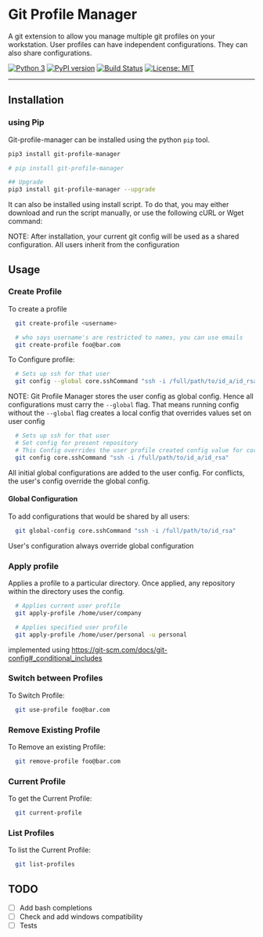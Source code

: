 # Git Profile Manager
A git extension to allow you manage multiple git profiles on your workstation. User profiles can have independent configurations. They can also share configurations.

[![Python 3](https://img.shields.io/badge/python-3-blue)](https://www.python.org/downloads/)
[![PyPI version](https://badge.fury.io/py/git-profile-manager.png)](https://badge.fury.io/py/git-profile-manager)
[![Build Status](https://travis-ci.com/mensaah/git-profile-manager.svg?branch=master)](https://travis-ci.com/mensaah/git-profile-manager)
[![License: MIT](https://img.shields.io/badge/License-MIT-yellow.svg)](https://opensource.org/licenses/MIT)
 
<hr/>

## Installation

### using Pip
Git-profile-manager can be installed using the python `pip` tool.

```bash
pip3 install git-profile-manager

# pip install git-profile-manager

## Upgrade
pip3 install git-profile-manager --upgrade

````

It can also be installed using install script. To do that, you may either download and run the script manually, or use the following cURL or Wget command:

NOTE: After installation, your current git config will be used as a shared configuration. All users inherit from the configuration

## Usage

### Create Profile
To create a profile
```bash
  git create-profile <username>

  # who says username's are restricted to names, you can use emails
  git create-profile foo@bar.com
```

To Configure profile: 

```bash
  # Sets up ssh for that user
  git config --global core.sshCommand "ssh -i /full/path/to/id_a/id_rsa"
```
NOTE: Git Profile Manager stores the user config as global config. Hence all configurations must carry the `--global` flag. That means running config without the `--global` flag creates a local config that overrides values set on user config
```bash
  # Sets up ssh for that user
  # Set config for present repository
  # This Config overrides the user profile created config value for core.sshCommand
  git config core.sshCommand "ssh -i /full/path/to/id_a/id_rsa"
```

All initial global configurations are added to the user config. For conflicts, the user's config override the global config. 


#### Global Configuration
To add configurations that would be shared by all users:
```bash
  git global-config core.sshCommand "ssh -i /full/path/to/id_rsa"
```
User's configuration always override global configuration

### Apply profile
Applies a profile to a particular directory. Once applied, any repository within the directory uses the config. 

```bash
  # Applies current user profile 
  git apply-profile /home/user/company

  # Applies specified user profile
  git apply-profile /home/user/personal -u personal
```
implemented using https://git-scm.com/docs/git-config#_conditional_includes

### Switch between Profiles
To Switch Profile:

```bash
  git use-profile foo@bar.com
```

### Remove Existing Profile
To Remove an existing Profile:

```bash
  git remove-profile foo@bar.com
```

### Current Profile
To get the Current Profile:

```bash
  git current-profile
```
### List Profiles
To list the Current Profile:

```bash
  git list-profiles
```

## TODO
- [ ] Add bash completions
- [ ] Check and add windows compatibility
- [ ] Tests
